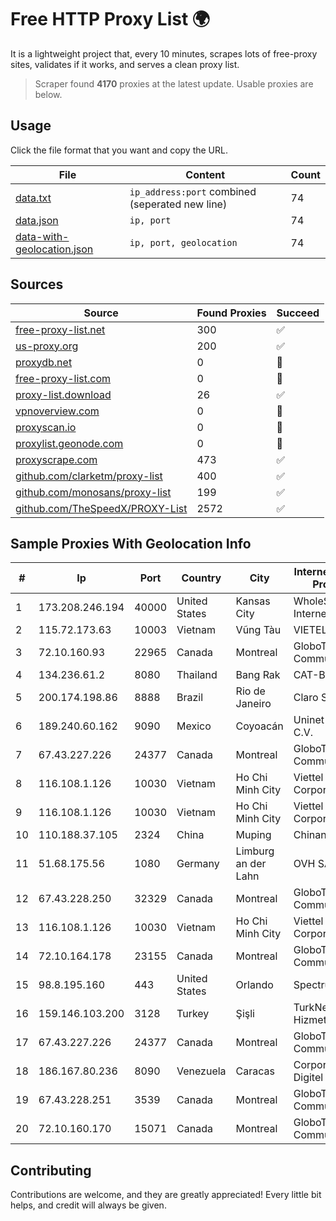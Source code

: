 
# Free HTTP Proxy List 🌍

It is a lightweight project that, every 10 minutes, scrapes lots of free-proxy sites, validates if it works, and serves a clean proxy list.


> Scraper found **4170** proxies at the latest update. Usable proxies are below.

## Usage

Click the file format that you want and copy the URL.


|File|Content|Count|
|----|-------|-----|
|[data.txt](https://raw.githubusercontent.com/themiralay/Proxy-List-World/master/data.txt)|`ip_address:port` combined (seperated new line)|74|
|[data.json](https://raw.githubusercontent.com/themiralay/Proxy-List-World/master/data.json)|`ip, port`|74|
|[data-with-geolocation.json](https://raw.githubusercontent.com/themiralay/Proxy-List-World/master/data-with-geolocation.json)|`ip, port, geolocation`|74|

## Sources

|Source|Found Proxies|Succeed|
|------|-------------|-------|
|[free-proxy-list.net](https://free-proxy-list.net)|300|✅|
|[us-proxy.org](https://www.us-proxy.org)|200|✅|
|[proxydb.net](http://proxydb.net)|0|🚫|
|[free-proxy-list.com](https://free-proxy-list.com/?page=&port=&type%5B%5D=http&type%5B%5D=https&up_time=0&search=Search)|0|🚫|
|[proxy-list.download](https://www.proxy-list.download/HTTP)|26|✅|
|[vpnoverview.com](https://vpnoverview.com/privacy/anonymous-browsing/free-proxy-servers)|0|🚫|
|[proxyscan.io](https://www.proxyscan.io)|0|🚫|
|[proxylist.geonode.com](https://proxylist.geonode.com/api/proxy-list?limit=300&page=1&sort_by=lastChecked&sort_type=desc&protocols=http,https)|0|🚫|
|[proxyscrape.com](https://api.proxyscrape.com/v2/?request=displayproxies&protocol=http&timeout=10000&country=all&ssl=all&anonymity=all)|473|✅|
|[github.com/clarketm/proxy-list](https://raw.githubusercontent.com/clarketm/proxy-list/master/proxy-list-raw.txt)|400|✅|
|[github.com/monosans/proxy-list](https://raw.githubusercontent.com/monosans/proxy-list/main/proxies/http.txt)|199|✅|
|[github.com/TheSpeedX/PROXY-List](https://raw.githubusercontent.com/TheSpeedX/PROXY-List/master/http.txt)|2572|✅|


## Sample Proxies With Geolocation Info

|#|Ip|Port|Country|City|Internet Service Provider|
|-|--|----|-------|----|-------------------------|
|1|173.208.246.194|40000|United States|Kansas City|WholeSale Internet|
|2|115.72.173.63|10003|Vietnam|Vũng Tàu|VIETELmetro|
|3|72.10.160.93|22965|Canada|Montreal|GloboTech Communications|
|4|134.236.61.2|8080|Thailand|Bang Rak|CAT-BB|
|5|200.174.198.86|8888|Brazil|Rio de Janeiro|Claro S.A|
|6|189.240.60.162|9090|Mexico|Coyoacán|Uninet S.A. de C.V.|
|7|67.43.227.226|24377|Canada|Montreal|GloboTech Communications|
|8|116.108.1.126|10030|Vietnam|Ho Chi Minh City|Viettel Corporation|
|9|116.108.1.126|10030|Vietnam|Ho Chi Minh City|Viettel Corporation|
|10|110.188.37.105|2324|China|Muping|Chinanet|
|11|51.68.175.56|1080|Germany|Limburg an der Lahn|OVH SAS|
|12|67.43.228.250|32329|Canada|Montreal|GloboTech Communications|
|13|116.108.1.126|10030|Vietnam|Ho Chi Minh City|Viettel Corporation|
|14|72.10.164.178|23155|Canada|Montreal|GloboTech Communications|
|15|98.8.195.160|443|United States|Orlando|Spectrum|
|16|159.146.103.200|3128|Turkey|Şişli|TurkNet Iletisim Hizmetleri|
|17|67.43.227.226|24377|Canada|Montreal|GloboTech Communications|
|18|186.167.80.236|8090|Venezuela|Caracas|Corporacion Digitel C.A|
|19|67.43.228.251|3539|Canada|Montreal|GloboTech Communications|
|20|72.10.160.170|15071|Canada|Montreal|GloboTech Communications|



## Contributing

Contributions are welcome, and they are greatly appreciated! Every
little bit helps, and credit will always be given.

